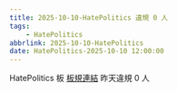 ```yaml
---
title: 2025-10-10-HatePolitics 違規 0 人
tags:
    - HatePolitics
abbrlink: 2025-10-10-HatePolitics
date: HatePolitics-2025-10-10 12:00:00
---
```

HatePolitics 板 [板規連結](https://www.ptt.cc/bbs/HatePolitics/M.1617115262.A.D60.html)
昨天違規 0 人
